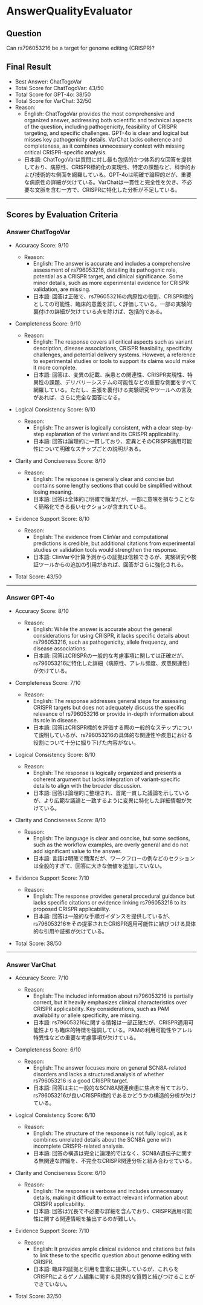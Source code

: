 # AnswerQualityEvaluator

## Question

Can rs796053216 be a target for genome editing (CRISPR)?

## Final Result

- Best Answer: ChatTogoVar
- Total Score for ChatTogoVar: 43/50
- Total Score for GPT-4o: 38/50
- Total Score for VarChat: 32/50
- Reason:
  - English: ChatTogoVar provides the most comprehensive and organized answer, addressing both scientific and technical aspects of the question, including pathogenicity, feasibility of CRISPR targeting, and specific challenges. GPT-4o is clear and logical but misses key pathogenicity details. VarChat lacks coherence and completeness, as it combines unnecessary context with missing critical CRISPR-specific analysis.
  - 日本語: ChatTogoVarは質問に対し最も包括的かつ体系的な回答を提供しており、病原性、CRISPR標的化の実現性、特定の課題など、科学的および技術的な側面を網羅している。GPT-4oは明確で論理的だが、重要な病原性の詳細が欠けている。VarChatは一貫性と完全性を欠き、不必要な文脈を含む一方で、CRISPRに特化した分析が不足している。

---

## Scores by Evaluation Criteria

### Answer ChatTogoVar
- Accuracy Score: 9/10
  - Reason: 
    - English: The answer is accurate and includes a comprehensive assessment of rs796053216, detailing its pathogenic role, potential as a CRISPR target, and clinical significance. Some minor details, such as more experimental evidence for CRISPR validation, are missing.
    - 日本語: 回答は正確で、rs796053216の病原性の役割、CRISPR標的としての可能性、臨床的意義を詳しく評価している。一部の実験的裏付けの詳細が欠けている点を除けば、包括的である。
- Completeness Score: 9/10
  - Reason: 
    - English: The response covers all critical aspects such as variant description, disease associations, CRISPR feasibility, specificity challenges, and potential delivery systems. However, a reference to experimental studies or tools to support its claims would make it more complete.
    - 日本語: 回答は、変異の記載、疾患との関連性、CRISPR実現性、特異性の課題、デリバリーシステムの可能性などの重要な側面をすべて網羅している。ただし、主張を裏付ける実験研究やツールへの言及があれば、さらに完全な回答になる。
- Logical Consistency Score: 9/10
  - Reason: 
    - English: The answer is logically consistent, with a clear step-by-step explanation of the variant and its CRISPR applicability.
    - 日本語: 回答は論理的に一貫しており、変異とそのCRISPR適用可能性について明確なステップごとの説明がある。
- Clarity and Conciseness Score: 8/10
  - Reason: 
    - English: The response is generally clear and concise but contains some lengthy sections that could be simplified without losing meaning.
    - 日本語: 回答は全体的に明確で簡潔だが、一部に意味を損なうことなく簡略化できる長いセクションが含まれている。
- Evidence Support Score: 8/10
  - Reason: 
    - English: The evidence from ClinVar and computational predictions is credible, but additional citations from experimental studies or validation tools would strengthen the response.
    - 日本語: ClinVarや計算予測からの証拠は信頼できるが、実験研究や検証ツールからの追加の引用があれば、回答がさらに強化される。

- Total Score: 43/50

---

### Answer GPT-4o
- Accuracy Score: 8/10
  - Reason: 
    - English: While the answer is accurate about the general considerations for using CRISPR, it lacks specific details about rs796053216, such as pathogenicity, allele frequency, and disease associations.
    - 日本語: 回答はCRISPRの一般的な考慮事項に関しては正確だが、rs796053216に特化した詳細（病原性、アレル頻度、疾患関連性）が欠けている。
- Completeness Score: 7/10
  - Reason: 
    - English: The response addresses general steps for assessing CRISPR targets but does not adequately discuss the specific relevance of rs796053216 or provide in-depth information about its role in disease.
    - 日本語: 回答はCRISPR標的を評価する際の一般的なステップについて説明しているが、rs796053216の具体的な関連性や疾患における役割について十分に掘り下げた内容がない。
- Logical Consistency Score: 8/10
  - Reason: 
    - English: The response is logically organized and presents a coherent argument but lacks integration of variant-specific details to align with the broader discussion.
    - 日本語: 回答は論理的に整理され、首尾一貫した議論を示しているが、より広範な議論と一致するように変異に特化した詳細情報が欠けている。
- Clarity and Conciseness Score: 8/10
  - Reason: 
    - English: The language is clear and concise, but some sections, such as the workflow examples, are overly general and do not add significant value to the answer.
    - 日本語: 言語は明確で簡潔だが、ワークフローの例などのセクションは全般的すぎて、回答に大きな価値を追加していない。
- Evidence Support Score: 7/10
  - Reason: 
    - English: The response provides general procedural guidance but lacks specific citations or evidence linking rs796053216 to its proposed CRISPR applicability.
    - 日本語: 回答は一般的な手順ガイダンスを提供しているが、rs796053216をその提案されたCRISPR適用可能性に結びつける具体的な引用や証拠が欠けている。

- Total Score: 38/50

---

### Answer VarChat
- Accuracy Score: 7/10
  - Reason: 
    - English: The included information about rs796053216 is partially correct, but it heavily emphasizes clinical characteristics over CRISPR applicability. Key considerations, such as PAM availability or allele specificity, are missing.
    - 日本語: rs796053216に関する情報は一部正確だが、CRISPR適用可能性よりも臨床的特徴を強調している。PAMの利用可能性やアレル特異性などの重要な考慮事項が欠けている。
- Completeness Score: 6/10
  - Reason: 
    - English: The answer focuses more on general SCN8A-related disorders and lacks a structured analysis of whether rs796053216 is a good CRISPR target.
    - 日本語: 回答は主に一般的なSCN8A関連疾患に焦点を当てており、rs796053216が良いCRISPR標的であるかどうかの構造的分析が欠けている。
- Logical Consistency Score: 6/10
  - Reason: 
    - English: The structure of the response is not fully logical, as it combines unrelated details about the SCN8A gene with incomplete CRISPR-related analysis.
    - 日本語: 回答の構造は完全に論理的ではなく、SCN8A遺伝子に関する無関連な詳細を、不完全なCRISPR関連分析と組み合わせている。
- Clarity and Conciseness Score: 6/10
  - Reason: 
    - English: The response is verbose and includes unnecessary details, making it difficult to extract relevant information about CRISPR applicability.
    - 日本語: 回答は冗長で不必要な詳細を含んでおり、CRISPR適用可能性に関する関連情報を抽出するのが難しい。
- Evidence Support Score: 7/10
  - Reason: 
    - English: It provides ample clinical evidence and citations but fails to link these to the specific question about genome editing with CRISPR.
    - 日本語: 臨床的証拠と引用を豊富に提供しているが、これらをCRISPRによるゲノム編集に関する具体的な質問と結びつけることができていない。

- Total Score: 32/50